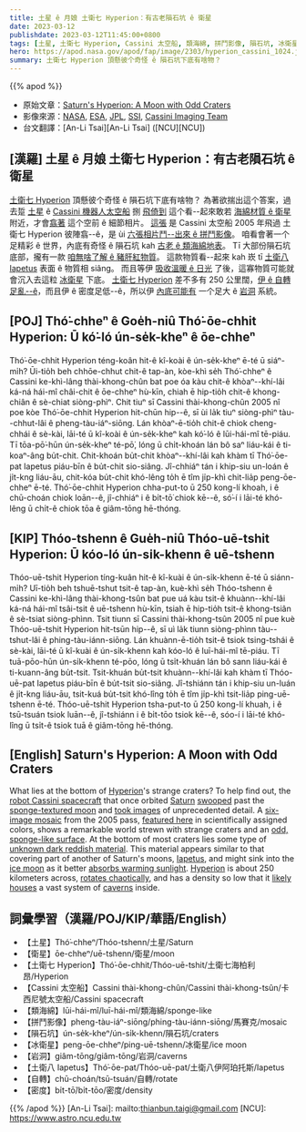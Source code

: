 ```yaml
---
title: 土星 ê 月娘 土衛七 Hyperion：有古老隕石坑 ê 衛星
date: 2023-03-12
publishdate: 2023-03-12T11:45:00+0800
tags: [土星, 土衛七 Hyperion, Cassini 太空船, 類海綿, 拼鬥影像, 隕石坑, 冰衛星, 岩洞, 土衛八 Iapetus, 自轉, 密度]
hero: https://apod.nasa.gov/apod/fap/image/2303/hyperion_cassini_1024.jpg
summary: 土衛七 Hyperion 頂懸彼个奇怪 ê 隕石坑下底有啥物？
---
```


{{% apod %}}

- 原始文章：[Saturn's Hyperion: A Moon with Odd Craters](https://apod.nasa.gov/apod/ap230312.html)
- 影像來源：[NASA](https://www.nasa.gov/), [ESA](https://www.esa.int/"), [JPL](https://www.jpl.nasa.gov/), [SSI](https://www.spacescience.org/), [Cassini Imaging Team](https://ciclops.org/)
- 台文翻譯：[An-Li Tsai][An-Li Tsai] ([NCU][NCU])

## [漢羅] 土星 ê 月娘 土衛七 Hyperion：有古老隕石坑 ê 衛星
[土衛七 Hyperion][Hyperion 1] 頂懸彼个奇怪 ê 隕石坑下底有啥物？
為著欲揣出這个答案，過去踅 [土星][Saturn] ê [Cassini 機器人太空船][robot Cassini spacecraft] 捌 [飛倚到][swooped] 這个看--起來敢若 [海綿材質 ê 衛星][sponge-textured moon] 附近，才會[翕著][took images] 這个空前 ê 細節相片。
[這張][featured here] 是 Cassini 太空船 2005 年飛過 土衛七 Hyperion 彼陣翕--ê，是 ùi [六張相片鬥--出來 ê 拼鬥影像][six-image mosaic]。
咱看會著一个足精彩 ê 世界，內底有奇怪 ê 隕石坑 kah [古老 ê 類海綿地表][odd, sponge-like surface]。
Tī 大部份隕石坑底部，攏有一款 [咱無啥了解 ê 豬肝紅物質][unknown dark reddish material]。
這款物質看--起來 kah 崁 tī [土衛八 Iapetus][Iapetus] 表面 ê 物質相 siâng。
而且等伊 [吸收溫暖 ê 日光][absorbs warming sunlight] 了後，這寡物質可能就會沉入去這粒 [冰衛星][ice moon] 下底。
[土衛七 Hyperion][Hyperion 2] 差不多有 250 公里闊，[伊 ê 自轉足亂--ê][rotates chaotically]，而且伊 ê 密度足低--ê，所以伊 [內底可能有][likely houses] 一个足大 ê [岩洞][caverns] 系統。

## [POJ] Thó͘-chheⁿ ê Goe̍h-niû Thó͘-ōe-chhit Hyperion: Ū kó͘-ló ún-se̍k-kheⁿ ê ōe-chheⁿ
Thó͘-ōe-chhit Hyperion téng-koân hit-ê kî-koài ê ún-se̍k-kheⁿ ē-té ū siáⁿ-mi̍h?
Ūi-tio̍h beh chhōe-chhut chit-ê tap-àn, kòe-khì se̍h Thó͘-chheⁿ ê Cassini ke-khì-lâng thài-khong-chûn bat poe óa kàu chit-ê khòaⁿ--khí-lâi ká-ná hái-mî châi-chit ê ōe-chheⁿ hù-kīn, chiah ē hip-tio̍h chit-ê khong-chiân ê sè-chiat siòng-phìⁿ.
Chit tiuⁿ sī Cassini thài-khong-chûn 2005 nî poe kòe Thó͘-ōe-chhit Hyperion hit-chūn hip--ê, sī ùi la̍k tiuⁿ siòng-phìⁿ tàu--chhut-lâi ê pheng-tàu-iáⁿ-siōng.
Lán khòaⁿ-ē-tio̍h chit-ê chiok cheng-chhái ê sè-kài, lāi-té ū kî-koài ê ún-se̍k-kheⁿ kah kó͘-ló ê lūi-hái-mî tē-piáu.
Tī tōa-pō͘-hūn ún-se̍k-kheⁿ té-pō͘, lóng ū chi̍t-khoán lán bô saⁿ liáu-kái ê ti-koaⁿ-âng bu̍t-chit.
Chit-khoán bu̍t-chit khòaⁿ--khí-lâi kah khàm tī Thó͘-ōe-pat Iapetus piáu-bīn ê bu̍t-chit sio-siâng.
Jî-chhiáⁿ tán i khip-siu un-loán ê ji̍t-kng liáu-āu, chit-kóa bu̍t-chit khó-lêng to̍h ē tîm ji̍p-khì chit-lia̍p peng-ōe-chheⁿ ē-té.
Thó͘-ōe-chhit Hyperion chha-put-to ū 250 kong-lí khoah, i ê chū-choán chiok loān--ê, jî-chhiáⁿ i ê bi̍t-tō͘ chiok kē--ê, só͘-í i lāi-té khó-lêng ū chi̍t-ê chiok tōa ê giâm-tōng hē-thóng.

## [KIP] Thóo-tshenn ê Gue̍h-niû Thóo-uē-tshit Hyperion: Ū kóo-ló ún-si̍k-khenn ê uē-tshenn
Thóo-uē-tshit Hyperion tíng-kuân hit-ê kî-kuài ê ún-si̍k-khenn ē-té ū siánn-mi̍h?
Uī-tio̍h beh tshuē-tshut tsit-ê tap-àn, kuè-khì se̍h Thóo-tshenn ê Cassini ke-khì-lâng thài-khong-tsûn bat pue uá kàu tsit-ê khuànn--khí-lâi ká-ná hái-mî tsâi-tsit ê uē-tshenn hù-kīn, tsiah ē hip-tio̍h tsit-ê khong-tsiân ê sè-tsiat siòng-phìnn.
Tsit tiunn sī Cassini thài-khong-tsûn 2005 nî pue kuè Thóo-uē-tshit Hyperion hit-tsūn hip--ê, sī uì la̍k tiunn siòng-phìnn tàu--tshut-lâi ê phing-tàu-iánn-siōng.
Lán khuànn-ē-tio̍h tsit-ê tsiok tsing-tshái ê sè-kài, lāi-té ū kî-kuài ê ún-si̍k-khenn kah kóo-ló ê luī-hái-mî tē-piáu.
Tī tuā-pōo-hūn ún-si̍k-khenn té-pōo, lóng ū tsi̍t-khuán lán bô sann liáu-kái ê ti-kuann-âng bu̍t-tsit.
Tsit-khuán bu̍t-tsit khuànn--khí-lâi kah khàm tī Thóo-uē-pat Iapetus piáu-bīn ê bu̍t-tsit sio-siâng.
Jî-tshiánn tán i khip-siu un-luán ê ji̍t-kng liáu-āu, tsit-kuá bu̍t-tsit khó-lîng to̍h ē tîm ji̍p-khì tsit-lia̍p ping-uē-tshenn ē-té.
Thóo-uē-tshit Hyperion tsha-put-to ū 250 kong-lí khuah, i ê tsū-tsuán tsiok luān--ê, jî-tshiánn i ê bi̍t-tōo tsiok kē--ê, sóo-í i lāi-té khó-lîng ū tsi̍t-ê tsiok tuā ê giâm-tōng hē-thóng.

## [English] Saturn's Hyperion: A Moon with Odd Craters
What lies at the bottom of [Hyperion][Hyperion 1]'s strange craters?
To help find out, the [robot Cassini spacecraft][robot Cassini spacecraft] that once orbited [Saturn][Saturn] [swooped][swooped] past the [sponge-textured moon][sponge-textured moon] and [took images][took images] of unprecedented detail.
A [six-image mosaic][six-image mosaic] from the 2005 pass, [featured here][featured here] in scientifically assigned colors, shows a remarkable world strewn with strange craters and an [odd, sponge-like surface][odd, sponge-like surface].
At the bottom of most craters lies some type of [unknown dark reddish material][unknown dark reddish material].
This material appears similar to that covering part of another of Saturn's moons, [Iapetus][Iapetus], and might sink into the [ice moon][ice moon] as it better [absorbs warming sunlight][absorbs warming sunlight].
[Hyperion][Hyperion 2] is about 250 kilometers across, [rotates chaotically][rotates chaotically], and has a density so low that it [likely houses][likely houses] a vast system of [caverns][caverns] inside.

## 詞彙學習（漢羅/POJ/KIP/華語/English）
- 【土星】Thó͘-chheⁿ/Thóo-tshenn/土星/Saturn
- 【衛星】ōe-chheⁿ/uē-tshenn/衛星/moon
- 【土衛七 Hyperion】Thó͘-ōe-chhit/Thóo-uē-tshit/土衛七海柏利昂/Hyperion
- 【Cassini 太空船】Cassini thài-khong-chûn/Cassini thài-khong-tsûn/卡西尼號太空船/Cassini spacecraft
- 【類海綿】lūi-hái-mî/luī-hái-mî/類海綿/sponge-like
- 【拼鬥影像】pheng-tàu-iáⁿ-siōng/phing-tàu-iánn-siōng/馬賽克/mosaic
- 【隕石坑】ún-se̍k-kheⁿ/ún-si̍k-khenn/隕石坑/craters
- 【冰衛星】peng-ōe-chheⁿ/ping-uē-tshenn/冰衛星/ice moon
- 【岩洞】giâm-tōng/giâm-tōng/岩洞/caverns
- 【土衛八 Iapetus】Thó͘-ōe-pat/Thóo-uē-pat/土衛八伊阿珀托斯/Iapetus
- 【自轉】chū-choán/tsū-tsuán/自轉/rotate
- 【密度】bi̍t-tō͘/bi̍t-tōo/密度/density


{{% /apod %}}
[An-Li Tsai]: mailto:thianbun.taigi@gmail.com
[NCU]: https://www.astro.ncu.edu.tw

[copyright]: https://apod.nasa.gov/apod/fap/lib/about_apod.html#srapply
[License]: https://creativecommons.org/licenses/by/2.0/

[Hyperion 1]:https://solarsystem.nasa.gov/moons/saturn-moons/hyperion/in-depth/
[robot Cassini spacecraft]:https://www.nasa.gov/mission_pages/cassini/spacecraft/index.html
[Saturn]:https://solarsystem.nasa.gov/planets/saturn/in-depth/
[swooped]:http://photojournal.jpl.nasa.gov/catalog/PIA07742
[sponge-textured moon]:https://apod.nasa.gov/apod/ap150603.html
[took images]:http://www.youtube.com/watch?v=U5VfYDYL3rA
[six-image mosaic]:https://photojournal.jpl.nasa.gov/catalog/PIA07761
[featured here]:https://photojournal.jpl.nasa.gov/catalog/PIA07740
[odd, sponge-like surface]:https://www.youtube.com/watch?v=30pH8Xn41Os
[unknown dark reddish material]:https://www.lpi.usra.edu/meetings/lpsc2010/pdf/1541.pdf
[Iapetus]:https://apod.nasa.gov/apod/ap180603.html
[ice moon]:http://sci.esa.int/cassini-huygens/54778-saturnian-moon-hyperion/
[absorbs warming sunlight]:https://www.pinterest.com/pin/491173903088738005/
[Hyperion 2]:https://en.wikipedia.org/wiki/Hyperion_(moon)
[rotates chaotically]:https://solarsystem.nasa.gov/resources/2382/hyperion-3d-model/
[likely houses]:https://ui.adsabs.harvard.edu/abs/2010DPS....42.0603H/abstract
[caverns]:https://en.wikipedia.org/wiki/Cave

